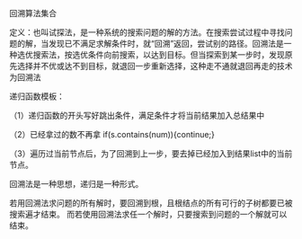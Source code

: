 回溯算法集合

定义：也叫试探法，是一种系统的搜索问题的解的方法。在搜索尝试过程中寻找问题的解，当发现已不满足求解条件时，就“回溯”返回，尝试别的路径。回溯法是一种选优搜索法，按选优条件向前搜索，以达到目标。但当探索到某一步时，发现原先选择并不优或达不到目标，就退回一步重新选择，这种走不通就退回再走的技术为回溯法

递归函数模板：

（1）递归函数的开头写好跳出条件，满足条件才将当前结果加入总结果中

（2）已经拿过的数不再拿 if(s.contains(num)){continue;}

（3）遍历过当前节点后，为了回溯到上一步，要去掉已经加入到结果list中的当前节点。

回溯法是一种思想，递归是一种形式。

若用回溯法求问题的所有解时，要回溯到根，且根结点的所有可行的子树都要已被搜索遍才结束。 而若使用回溯法求任一个解时，只要搜索到问题的一个解就可以结束。
